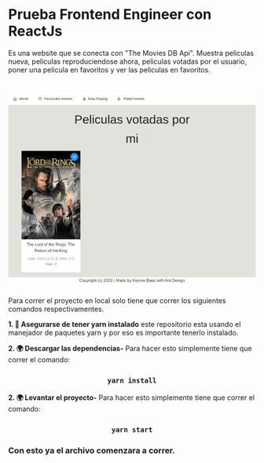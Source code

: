 # Prueba Frontend Engineer con ReactJs

Es una website que se conecta con "The Movies DB Api". Muestra peliculas nueva, peliculas reproduciendose ahora, peliculas votadas por el usuario, poner una pelicula en favoritos y ver las peliculas en favoritos.

<h1 align="center">
  <img src="cypress/screenshots/home_app.spec.js/E2E tests -- should can show details of a movie, rate movie and check the movie in rated movies page (1).png" alt="MoviesApp">
</h1>

Para correr el proyecto en local solo tiene que correr los siguientes comandos respectivamentes.

**1. 🐳 Asegurarse de tener yarn instalado** este repositorio esta usando el manejador de paquetes yarn y por eso es importante tenerlo instalado.

**2. 🌍 Descargar las dependencias-** Para hacer esto simplemente tiene que correr el comando:
### <div align="center">`yarn install`</div>

**2. 🌍 Levantar el proyecto-** Para hacer esto simplemente tiene que correr el comando:
### <div align="center">`yarn start`</div>

### Con esto ya el archivo comenzara a correr.
